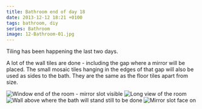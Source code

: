 ```yaml
---
title: Bathroom end of day 18
date: 2013-12-12 18:21 +0100
tags: bathroom, diy
series: Bathroom
image: 12-Bathroom-01.jpg
---
```


Tiling has been happening the last two days.

A lot of the wall tiles are done - including the gap where a mirror will be placed. The small mosaic tiles hanging in the edges of that gap will also be used as sides to the bath. They are the same as the floor tiles apart from size.

![Window end of the room - mirror slot visible](12-Bathroom-01.jpg 'Window end of the room - mirror slot visible')
![Long view of the room](12-Bathroom-02.jpg 'Long view of the room')
![Wall above where the bath will stand still to be done](12-Bathroom-03.jpg 'Wall above where the bath will stand still to be done')
![Mirror slot face on](12-Bathroom-04.jpg 'Mirror slot face on')
